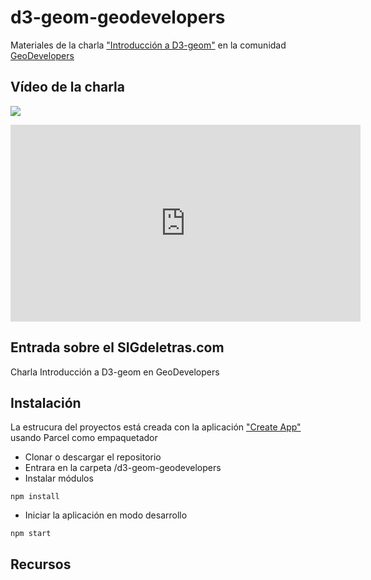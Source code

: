 # d3-geom-geodevelopers
Materiales de la charla ["Introducción a D3-geom"](https://www.meetup.com/es-ES/geodevelopers/events/277702735/) en la comunidad [GeoDevelopers](https://www.geodevelopers.org/)

## Vídeo de la charla

[![](http://img.youtube.com/vi/XrLQIV9dRiY/0.jpg)](http://www.youtube.com/watch?v=XrLQIV9dRiY "")

<iframe width="560" height="315" src="https://www.youtube.com/embed/XrLQIV9dRiY" title="YouTube video player" frameborder="0" allow="accelerometer; autoplay; clipboard-write; encrypted-media; gyroscope; picture-in-picture" allowfullscreen></iframe>

## Entrada sobre el SIGdeletras.com

Charla Introducción a D3-geom en GeoDevelopers 

## Instalación

La estrucura del proyectos está creada con la aplicación ["Create App"](https://createapp.dev/) usando Parcel como empaquetador

- Clonar o descargar el repositorio
- Entrara en la carpeta /d3-geom-geodevelopers
- Instalar módulos

```
npm install
```
- Iniciar la aplicación en modo desarrollo

```
npm start
```

## Recursos
